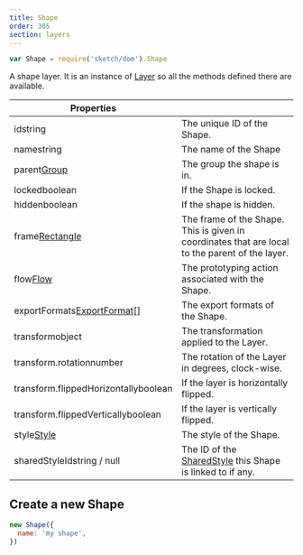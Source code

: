 ```yaml
---
title: Shape
order: 305
section: layers
---
```


```javascript
var Shape = require('sketch/dom').Shape
```

A shape layer. It is an instance of [Layer](#layer) so all the methods defined there are available.

| Properties                                                                  |                                                                                                 |
| --------------------------------------------------------------------------- | ----------------------------------------------------------------------------------------------- |
| id<span class="arg-type">string</span>                                      | The unique ID of the Shape.                                                                     |
| name<span class="arg-type">string</span>                                    | The name of the Shape                                                                           |
| parent<span class="arg-type">[Group](#group)</span>                         | The group the shape is in.                                                                      |
| locked<span class="arg-type">boolean</span>                                 | If the Shape is locked.                                                                         |
| hidden<span class="arg-type">boolean</span>                                 | If the shape is hidden.                                                                         |
| frame<span class="arg-type">[Rectangle](#rectangle)</span>                  | The frame of the Shape. This is given in coordinates that are local to the parent of the layer. |
| flow<span class="arg-type">[Flow](#flow)</span>                             | The prototyping action associated with the Shape.                                               |
| exportFormats<span class="arg-type">[ExportFormat](#export-format)[]</span> | The export formats of the Shape.                                                                |
| transform<span class="arg-type">object</span>                               | The transformation applied to the Layer.                                                        |
| transform.rotation<span class="arg-type">number</span>                      | The rotation of the Layer in degrees, clock-wise.                                               |
| transform.flippedHorizontally<span class="arg-type">boolean</span>          | If the layer is horizontally flipped.                                                           |
| transform.flippedVertically<span class="arg-type">boolean</span>            | If the layer is vertically flipped.                                                             |
| style<span class="arg-type">[Style](#style)</span>                          | The style of the Shape.                                                                         |
| sharedStyleId<span class="arg-type">string / null</span>                    | The ID of the [SharedStyle](#shared-style) this Shape is linked to if any.                      |

## Create a new Shape

```javascript
new Shape({
  name: 'my shape',
})
```
